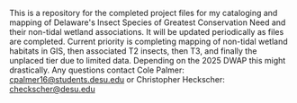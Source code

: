 This is a repository for the completed project files for my cataloging and mapping of Delaware's Insect Species of Greatest Conservation Need and their non-tidal wetland associations.
It will be updated periodically as files are completed.
Current priority is completing mapping of non-tidal wetland habitats in GIS, then associated T2 insects, then T3, and finally the unplaced tier due to limited data.
Depending on the 2025 DWAP this might drastically.
Any questions contact Cole Palmer: cpalmer16@students.desu.edu or Christopher Heckscher: checkscher@desu.edu
